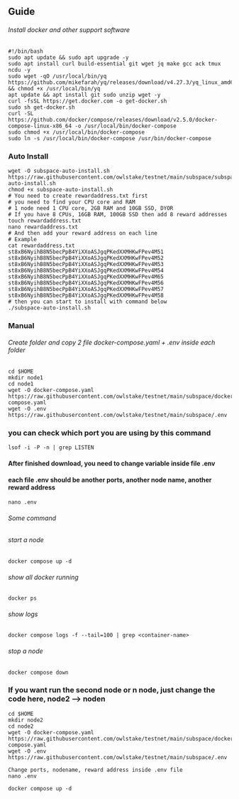 ## Guide
###### Install docker and other support software
```
#!/bin/bash
sudo apt update && sudo apt upgrade -y
sudo apt install curl build-essential git wget jq make gcc ack tmux ncdu -y
sudo wget -qO /usr/local/bin/yq https://github.com/mikefarah/yq/releases/download/v4.27.3/yq_linux_amd64 && chmod +x /usr/local/bin/yq
apt update && apt install git sudo unzip wget -y
curl -fsSL https://get.docker.com -o get-docker.sh
sudo sh get-docker.sh
curl -SL https://github.com/docker/compose/releases/download/v2.5.0/docker-compose-linux-x86_64 -o /usr/local/bin/docker-compose
sudo chmod +x /usr/local/bin/docker-compose
sudo ln -s /usr/local/bin/docker-compose /usr/bin/docker-compose
```
### Auto Install
```
wget -O subspace-auto-install.sh https://raw.githubusercontent.com/owlstake/testnet/main/subspace/subspace-auto-install.sh
chmod +x subspace-auto-install.sh
# You need to create rewardaddress.txt first
# you need to find your CPU core and RAM
# 1 node need 1 CPU core, 2GB RAM and 10GB SSD, DYOR
# If you have 8 CPUs, 16GB RAM, 100GB SSD then add 8 reward addresses
touch rewardaddress.txt
nano rewardaddress.txt
# And then add your reward address on each line
# Example
cat rewardaddress.txt
st8xB6NyihB8N5becPpB4YiXXoASJgqPKedXXMHKwFPev4M51
st8xB6NyihB8N5becPpB4YiXXoASJgqPKedXXMHKwFPev4M52
st8xB6NyihB8N5becPpB4YiXXoASJgqPKedXXMHKwFPev4M53
st8xB6NyihB8N5becPpB4YiXXoASJgqPKedXXMHKwFPev4M54
st8xB6NyihB8N5becPpB4YiXXoASJgqPKedXXMHKwFPev4M65
st8xB6NyihB8N5becPpB4YiXXoASJgqPKedXXMHKwFPev4M56
st8xB6NyihB8N5becPpB4YiXXoASJgqPKedXXMHKwFPev4M57
st8xB6NyihB8N5becPpB4YiXXoASJgqPKedXXMHKwFPev4M58
# then you can start to install with command below
./subspace-auto-install.sh
```


### Manual
###### Create folder and copy 2 file docker-compose.yaml + .env inside each folder
```
cd $HOME
mkdir node1
cd node1
wget -O docker-compose.yaml https://raw.githubusercontent.com/owlstake/testnet/main/subspace/docker-compose.yaml
wget -O .env https://raw.githubusercontent.com/owlstake/testnet/main/subspace/.env
```
### you can check which port you are using by this command
```
lsof -i -P -n | grep LISTEN
```
#### After finished download, you need to change variable inside file .env
#### each file .env should be another ports, another node name, another reward address
```
nano .env
```
###### Some command
###### start a node
```
docker compose up -d
```
###### show all docker running
```
docker ps
```
###### show logs
```
docker compose logs -f --tail=100 | grep <container-name>
```
###### stop a node
```
docker compose down
```

### If you want run the second node or n node, just change the code here, node2 --> noden
```
cd $HOME
mkdir node2
cd node2
wget -O docker-compose.yaml https://raw.githubusercontent.com/owlstake/testnet/main/subspace/docker-compose.yaml
wget -O .env https://raw.githubusercontent.com/owlstake/testnet/main/subspace/.env

Change ports, nodename, reward address inside .env file
nano .env

docker compose up -d
```

